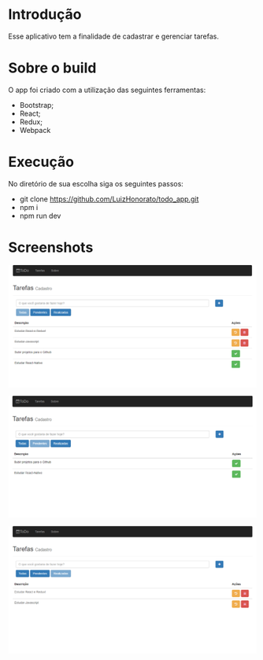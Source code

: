 # Introdução

Esse aplicativo tem a finalidade de cadastrar e gerenciar tarefas.

# Sobre o build

O app foi criado com a utilização das seguintes ferramentas:

- Bootstrap;
- React;
- Redux;
- Webpack

# Execução

No diretório de sua escolha siga os seguintes passos:

- git clone https://github.com/LuizHonorato/todo_app.git
- npm i
- npm run dev

# Screenshots

<p><img src="images/print-todoapp-1.PNG" /></p>
<p><img src="images/print-todoapp-2.PNG" /></p>
<p><img src="images/print-todoapp-3.PNG" /></p>
